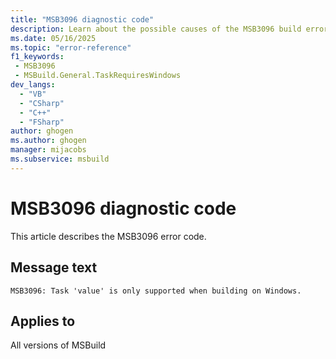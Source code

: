 ```yaml
---
title: "MSB3096 diagnostic code"
description: Learn about the possible causes of the MSB3096 build error, and get troubleshooting tips.
ms.date: 05/16/2025
ms.topic: "error-reference"
f1_keywords:
 - MSB3096
 - MSBuild.General.TaskRequiresWindows
dev_langs:
  - "VB"
  - "CSharp"
  - "C++"
  - "FSharp"
author: ghogen
ms.author: ghogen
manager: mijacobs
ms.subservice: msbuild
---
```


# MSB3096 diagnostic code

<!-- :::ErrorDefinitionDescription::: -->
<!-- :::editable-content name="introDescription"::: -->
This article describes the MSB3096 error code.
<!-- :::editable-content-end::: -->

## Message text

<!-- :::editable-content name="messageText"::: -->
`MSB3096: Task 'value' is only supported when building on Windows.`
<!-- :::editable-content-end::: -->
<!-- MSB3096: Task "{0}" is only supported when building on Windows. -->

<!-- :::editable-content name="postOutputDescription"::: -->
<!--
{StrBegin="MSB3096: "}
-->
<!-- :::editable-content-end::: -->
<!-- :::ErrorDefinitionDescription-end::: -->

## Applies to

All versions of MSBuild
